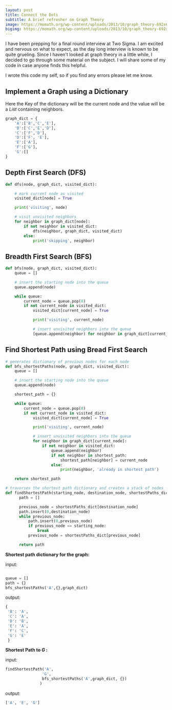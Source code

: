```yaml
---
layout: post
title: Connect the Dots
subtitle: A brief refresher on Graph Theory
image: https://momath.org/wp-content/uploads/2013/10/graph_theory-692x674.jpeg
bigimg: https://momath.org/wp-content/uploads/2013/10/graph_theory-692x674.jpeg
---
```


I have been prepping for a final round interview at Two Sigma. I am excited and nervous on what to expect, as the day long interview is known to be quite grueling. Since I haven't looked at graph theory in a little while, I decided to go through some material on the subject. I will share some of my code in case anyone finds this helpful.

I wrote this code my self, so if you find any errors please let me know.

## Implement a Graph using a Dictionary

Here the Key of the dictionary will be the current node and the value will be a *List* containing neighbors.

``` python
graph_dict = {
    'A':['B','C','E'],
    'B':['C','E','D'],
    'C':['F','D'],
    'D':['F', 'E'],
    'E':['A'],
    'F':['G'],
    'G':[]
}

```

## Depth First Search (DFS) ##

``` python
def dfs(node, graph_dict, visited_dict):

    # mark current node as visited
    visited_dict[node] = True

    print('visiting', node)

    # visit unvisited neighbors
    for neighbor in graph_dict[node]:  
        if not neighbor in visited_dict:
            dfs(neighbor, graph_dict, visited_dict)
        else:
            print('skipping', neighbor)

```

## Breadth First Search (BFS) ##

``` python
def bfs(node, graph_dict, visited_dict):
    queue = []

    # insert the starting node into the queue
    queue.append(node)

    while queue:
        current_node = queue.pop(0)
        if not current_node in visited_dict:
            visited_dict[current_node] = True

            print('visiting', current_node)

            # insert unvisited neighbors into the queue
            [queue.append(neighbor) for neighbor in graph_dict[current_node] if not neighbor in visited_dict]


```

## Find Shortest Path using Bread First Search ##

``` python
# generates dictionary of previous nodes for each node
def bfs_shortestPaths(node, graph_dict, visited_dict):
    queue = []

    # insert the starting node into the queue
    queue.append(node)

    shortest_path = {}

    while queue:
        current_node = queue.pop(0)
        if not current_node in visited_dict:
            visited_dict[current_node] = True

            print('visiting', current_node)

            # insert unvisited neighbors into the queue
            for neighbor in graph_dict[current_node]:
                if not neighbor in visited_dict:
                    queue.append(neighbor)
                    if not neighbor in shortest_path:
                        shortest_path[neighbor] = current_node
                    else:
                        print(neighbor, 'already in shortest path')

    return shortest_path

# traverses the shortest path dictionary and creates a stack of nodes
def findShortestPath(starting_node, destination_node, shortestPaths_dict):
      path = []

      previous_node = shortestPaths_dict[destination_node]
      path.insert(0,destination_node)
      while previous_node:
          path.insert(0,previous_node)
          if previous_node == starting_node:
              break
          previous_node = shortestPaths_dict[previous_node]

      return path

  ```

**Shortest path dictionary for the graph:**
    
input:
``` python

queue = []
path = {}
bfs_shortestPaths('A',{},graph_dict)
```
output:
``` python
{
 'B': 'A',
 'C': 'A',
 'D': 'B',
 'E': 'A',
 'F': 'C',
 'G': 'E'
 }
 ```

 **Shortest Path to *G* :**
     
 input:
 ``` python
 findShortestPath('A',
                 'G',
                 bfs_shortestPaths('A',graph_dict, {})
                )
```

output:
``` python
['A', 'E', 'G']
```
